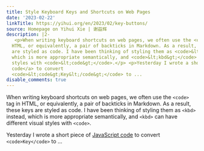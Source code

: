 ```yaml
---
title: Style Keyboard Keys and Shortcuts on Web Pages
date: '2023-02-22'
linkTitle: https://yihui.org/en/2023/02/key-buttons/
source: Homepage on Yihui Xie | 谢益辉
description: |2-
   <p>When writing keyboard shortcuts on web pages, we often use the <code>&lt;code&gt;</code> tag in
  HTML, or equivalently, a pair of backticks in Markdown. As a result, these keys
  are styled as code. I have been thinking of styling them as <code>&lt;kbd&gt;</code> instead,
  which is more appropriate semantically, and <code>&lt;kbd&gt;</code> can have different visual
  styles with <code>&lt;code&gt;</code>.</p> <p>Yesterday I wrote a short piece of <a href="https://github.com/yihui/misc.js/blob/main/js/key-buttons.js">JavaScript
  code</a> to convert
  <code>&lt;code&gt;Key&lt;/code&gt;</code> to ...
disable_comments: true
---
```

 <p>When writing keyboard shortcuts on web pages, we often use the <code>&lt;code&gt;</code> tag in
HTML, or equivalently, a pair of backticks in Markdown. As a result, these keys
are styled as code. I have been thinking of styling them as <code>&lt;kbd&gt;</code> instead,
which is more appropriate semantically, and <code>&lt;kbd&gt;</code> can have different visual
styles with <code>&lt;code&gt;</code>.</p> <p>Yesterday I wrote a short piece of <a href="https://github.com/yihui/misc.js/blob/main/js/key-buttons.js">JavaScript
code</a> to convert
<code>&lt;code&gt;Key&lt;/code&gt;</code> to ...